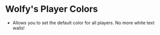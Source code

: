 # Wolfy's Player Colors

- Allows you to set the default color for all players. No more white text walls!